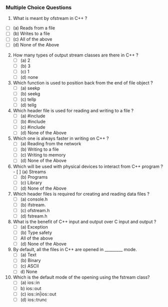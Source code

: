 ### Multiple Choice Questions

1. What is meant by ofstream in C++ ?
  - [ ] (a) Reads from a file
  - [ ] (b) Writes to a file
  - [ ] (c) All of the above
  - [ ] (d) None of the Above
  
2. How many types of output stream classes are there in C++ ?
     - [ ] (a) 2
     - [ ] (b) 3
     - [ ] (c) 1
     - [ ] (d) none
        
3. Which function is used to position back from the end of file object ?
	  - [ ] (a) seekp
    - [ ] (b) seekg
    - [ ] (c) tellp
    - [ ] (d) tellg
          
4. Which header file is used for reading and writing to a file ?
     - [ ] (a) #include<file>
     - [ ] (b) #include<iostream>
     - [ ]  (c) #include<fstream>
     - [ ]  (d) None of the Above
          
5. Which one is always faster in writing on C++ ?
	  - [ ] (a) Reading from the network
    - [ ] (b) Writing to a file
    - [ ] (c) Writing to memory
    - [ ] (d) None of the Above
  
6. Which will be used with physical devices to interact from C++ program ?
	   - [ ] (a) Streams
     - [ ] (b) Programs
     - [ ] (c) Library
     - [ ] (d) None of the Above
           
7. Which header files is required for creating and reading data files ?
     - [ ] (a) console.h
     - [ ] (b) ifstream.
     - [ ] (c) ofstream.h
     - [ ] (d) fstream.h
           
8. What is the benefit of C++ input and output over C input and output ?
     - [ ] (a) Exception
     - [ ] (b) Type safety
     - [ ] All of the above
     - [ ] (d) None of the Above
           
9. By default, all the files in C++ are opened in _________ mode.
     - [ ] (a) Text
     - [ ] (b) Binary
     - [ ] (c) ASCII
     - [ ] d) None
           
10. Which is the default mode of the opening using the fstream class?
     - [ ] (a) ios::in
     - [ ] b) ios::out
     - [ ] (c) ios::in|ios::out
     - [ ] (d) ios::trunc
